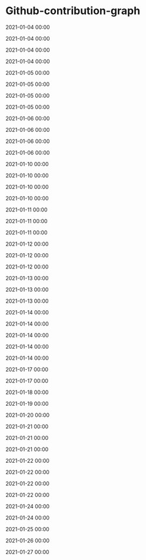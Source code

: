 # Github-contribution-graph
2021-01-04 00:00

2021-01-04 00:00

2021-01-04 00:00

2021-01-04 00:00

2021-01-05 00:00

2021-01-05 00:00

2021-01-05 00:00

2021-01-05 00:00

2021-01-06 00:00

2021-01-06 00:00

2021-01-06 00:00

2021-01-06 00:00

2021-01-10 00:00

2021-01-10 00:00

2021-01-10 00:00

2021-01-10 00:00

2021-01-11 00:00

2021-01-11 00:00

2021-01-11 00:00

2021-01-12 00:00

2021-01-12 00:00

2021-01-12 00:00

2021-01-13 00:00

2021-01-13 00:00

2021-01-13 00:00

2021-01-14 00:00

2021-01-14 00:00

2021-01-14 00:00

2021-01-14 00:00

2021-01-14 00:00

2021-01-17 00:00

2021-01-17 00:00

2021-01-18 00:00

2021-01-19 00:00

2021-01-20 00:00

2021-01-21 00:00

2021-01-21 00:00

2021-01-21 00:00

2021-01-22 00:00

2021-01-22 00:00

2021-01-22 00:00

2021-01-22 00:00

2021-01-24 00:00

2021-01-24 00:00

2021-01-25 00:00

2021-01-26 00:00

2021-01-27 00:00

